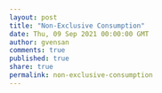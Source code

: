 ```yaml
---
layout: post
title: "Non-Exclusive Consumption"
date: Thu, 09 Sep 2021 00:00:00 GMT
author: gvensan
comments: true
published: true
share: true
permalink: non-exclusive-consumption
---
```

